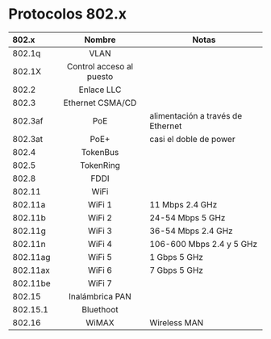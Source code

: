 # Protocolos 802.x

 802.x   |          Nombre          | Notas
:--------|:------------------------:|----------------------------------
 802.1q  |           VLAN           |
 802.1X  | Control acceso al puesto |
 802.2   |        Enlace LLC        |
 802.3   |     Ethernet CSMA/CD     |
 802.3af |           PoE            | alimentación a través de Ethernet
 802.3at |           PoE+           | casi el doble de power
 802.4   |         TokenBus         |
 802.5   |        TokenRing         |
 802.8   |           FDDI           |
 802.11  |           WiFi           |
 802.11a |          WiFi 1          | 11 Mbps 2.4 GHz
802.11b |          WiFi 2          | 24-54 Mbps 5 GHz
802.11g |          WiFi 3          | 36-54 Mbps 2.4 GHz
802.11n |          WiFi 4          | 106-600 Mbps 2.4 y 5 GHz
802.11ag |          WiFi 5          | 1 Gbps 5 GHz
802.11ax |          WiFi 6          | 7 Gbps 5 GHz
802.11be |          WiFi 7          |
802.15 |     Inalámbrica PAN      |
802.15.1 |        Bluethoot         |
802.16 |          WiMAX           |Wireless MAN

